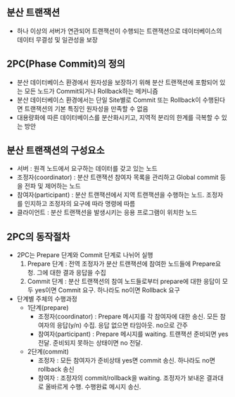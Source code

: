 ## 분산 트랜잭션
- 하나 이상의 서버가 연관되어 트랜잭션이 수행되는 트랜잭션으로 데이터베이스의 데이터 무결성 및 일관성을 보장

## 2PC(Phase Commit)의 정의
- 분산 데이터베이스 환경에서 원자성을 보장하기 위해 분산 트랜잭션에 포함되어 있는 모든 노드가 Commit되거나 Rollback하는 메커니즘
- 분산 데이터베이스 환경에서는 단일 Site별로 Commit 또는 Rollback이 수행된다면 트랜잭션의 기본 특징인 원자성을 만족할 수 없음
- 대용량화에 따른 데이터베이스를 분산화시키고, 지역적 분리의 한계를 극복할 수 있는 방안

## 분산 트랜잭션의 구성요소
- 서버 : 원격 노드에서 요구하는 데이터를 갖고 있는 노드
- 조정자(coordinator) : 분산 트랜잭션 참여자 목록을 관리하고 Global commit 등을 전파 및 제어하는 노드
- 참여자(participant) : 분산 트랜잭션에서 지역 트랜잭션을 수행하는 노드. 조정자를 인지하고 조정자의 요구에 따라 명령에 따름
- 클라이언트 : 분산 트랜잭션을 발생시키는 응용 프로그램이 위치한 노드

## 2PC의 동작절차
- 2PC는 Prepare 단계와 Commit 단계로 나뉘어 실행
  <ol>
  <li>Prepare 단계 : 전역 조정자가 분산 트랜잭션에 참여한 노드들에 Prepare요청. 그에 대한 결과 응답을 수집</li>
  <li>Commit 단계 : 분산 트랜잭션의 참여 노드들로부터 prepare에 대한 응답이 모두 yes이면 Commit 요구. 하나라도 no이면 Rollback 요구</li>
  </ol>
- 단계별 주체의 수행과정
  <ul>
  <li>1단계(prepare)
    <ul>
      <li>조정자(coordinator) : Prepare 메시지를 각 참여자에 대한 송신. 모든 참여자의 응답(y/n) 수집. 응답 없으면 타임아웃. no으로 간주</li>
      <li>참여자(participant) : Prepare 메시지를 waiting. 트랜잭션 준비되면 yes 전달. 준비되지 못하는 상태이면 no 전달.</li>
    </ul>
  </li>
  <li>2단계(commit)
    <ul>
      <li>조정자 : 모든 참여자가 준비상태 yes면 commit 송신. 하나라도 no면 rollback 송신</li>
      <li>참여자 : 조정자의 commit/rollback을 waiting. 조정자가 보내온 결과대로 올바르게 수행. 수행완료 메시지 송신.</li>
    </ul>
  </li>
  </ul>
